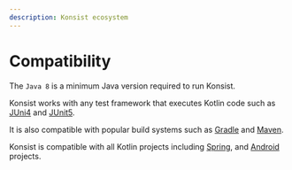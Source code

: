 ```yaml
---
description: Konsist ecosystem
---
```


# Compatibility

The `Java 8` is a minimum Java version required to run Konsist.

Konsist works with any test framework that executes Kotlin code such as [JUni4](https://junit.org/junit4/) and [JUnit5](https://junit.org/junit5/).&#x20;

It is also compatible with popular build systems such as [Gradle](https://gradle.org/) and [Maven](https://maven.apache.org/).

Konsist is compatible with all Kotlin projects including [Spring](https://spring.io/), and [Android](https://www.android.com/) projects.&#x20;
